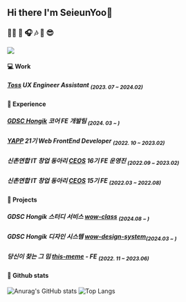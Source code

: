 
## Hi there I'm SeieunYoo👋

### 👩‍💻 🔧 🎧 🎶  🌊 😎

<a href="https://seieunyoo.notion.site/Front-Web-developer-a251b6634435431e8218606e4f08bc7f"><img src="https://img.shields.io/badge/Resume-eaeaea.svg?style=square&logo=notion&logoColor=black"/></a>

#### 💻 Work
##### [Toss](https://toss.im/) UX Engineer Assistant <sub>(2023. 07 ~ 2024.02)</sub>

####  🤗 Experience
##### [GDSC Hongik](https://github.com/GDSC-Hongik) 코어 FE 개발팀 <sub>(2024. 03 ~ )</sub>
##### [YAPP](https://github.com/YAPP-Github/21st-Web-Team-1-FE) 21기 Web FrontEnd Developer <sub>(2022. 10 ~ 2023.02)</sub>
##### 신촌연합 IT 창업 동아리 [CEOS](https://github.com/SeieunYoo/CEOS-15th-FE-Study) 16기 FE 운영진 <sub>(2022.09 ~ 2023.02)</sub>
##### 신촌연합 IT 창업 동아리 [CEOS](https://github.com/SeieunYoo/CEOS-15th-FE-Study) 15기 FE <sub>(2022.03 ~ 2022.08)</sub>

#### 🤖 Projects

##### GDSC Hongik 스터디 서비스 [wow-class](https://github.com/GDSC-Hongik/wow-class) <sub>(2024.08 ~ )</sub>
##### GDSC Hongik 디자인 시스템 [wow-design-system](https://github.com/GDSC-Hongik/wow-design-system)<sub>(2024.03 ~ )</sub>

##### 당신이 찾는 그 밈 [this-meme](https://github.com/thismeme-team/thismeme-web) - FE <sub>(2022. 11 ~ 2023.06)</sub>


#### 🔧 Github stats 
![Anurag's GitHub stats](https://github-readme-stats.vercel.app/api?username=SeieunYoo&show_icons=true&theme=buefy)
![Top Langs](https://github-readme-stats.vercel.app/api/top-langs/?username=SeieunYoo&layout=compact&theme=buefy)
